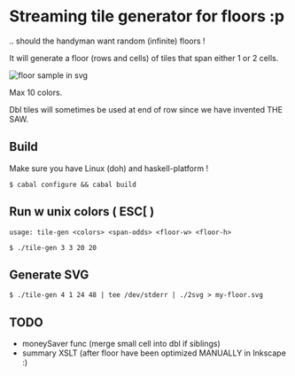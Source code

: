 # Streaming tile generator for floors :p 

.. should the handyman want random (infinite) floors !

It will generate a floor (rows and cells) of tiles that span either 1 or 2 cells.

![floor sample in svg](https://dynnamitt.github.io/swatchd.svg#2)

Max 10 colors. 

Dbl tiles will sometimes be used at end of row since we have invented THE SAW.

## Build

Make sure you have Linux (doh) and haskell-platform !

    $ cabal configure && cabal build

## Run w unix colors ( ESC[ )

    usage: tile-gen <colors> <span-odds> <floor-w> <floor-h>

    $ ./tile-gen 3 3 20 20

## Generate SVG

    $ ./tile-gen 4 1 24 48 | tee /dev/stderr | ./2svg > my-floor.svg

## TODO

  - moneySaver func (merge small cell into dbl if siblings)
  - summary XSLT (after floor have been optimized MANUALLY in Inkscape :)
